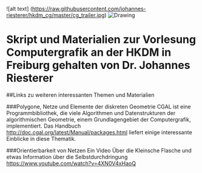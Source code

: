 ![alt text] (https://raw.githubusercontent.com/johannes-riesterer/hkdm_cg/master/cg_trailer.jpg)
<img src="https://raw.githubusercontent.com/johannes-riesterer/computergrafik_script/master/images/clown_fish.jpg" alt="Drawing"/>

# Skript und Materialien zur Vorlesung Computergrafik an der HKDM in Freiburg gehalten von Dr. Johannes Riesterer

##Links zu weiteren interessanten Themen und Materialien

###Polygone, Netze und Elemente der diskreten Geometrie
CGAL ist eine Programmbibliothek, die viele Algorithmen und Datenstrukturen der  algorithmischen Geometrie, einem Grundlagengebiet der Computergrafik, implementiert. Das Handbuch 
http://doc.cgal.org/latest/Manual/packages.html
liefert einige interessante Einblicke in diese Thematik.

###Orientierbarkeit von Netzen
Ein Video Über die Kleinsche Flasche und etwas Information über die Selbstdurchdringung
https://www.youtube.com/watch?v=4XN0V4xHaoQ


